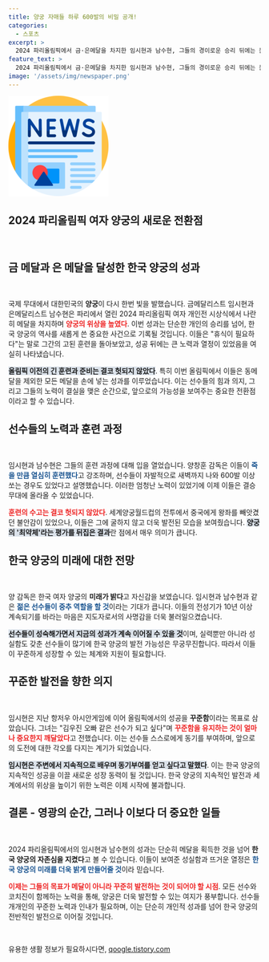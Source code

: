 ```yaml
---
title: 양궁 자매들 하루 600발의 비밀 공개!
categories:
  - 스포츠
excerpt: >
  2024 파리올림픽에서 금·은메달을 차지한 임시현과 남수현, 그들의 경이로운 승리 뒤에는 눈물겨운 훈련과 강한 의지가 있었다. 조금만 쉬고 싶어요라며 담담한 그들의 다음 목표는 꾸준함, 한국 양궁의 미래를 밝히는 이들의 이야기.
feature_text: >
  2024 파리올림픽에서 금·은메달을 차지한 임시현과 남수현, 그들의 경이로운 승리 뒤에는 눈물겨운 훈련과 강한 의지가 있었다. 조금만 쉬고 싶어요라며 담담한 그들의 다음 목표는 꾸준함, 한국 양궁의 미래를 밝히는 이들의 이야기.
image: '/assets/img/newspaper.png'
---
```


<p><img src="/assets/img/newspaper.png" alt="kimp 속보" /></p>

<h2 data-ke-size="size26">2024 파리올림픽 여자 양궁의 새로운 전환점</h2>

<p data-ke-size="size16">&nbsp;</p>

<h2 data-ke-size="size26">금 메달과 은 메달을 달성한 한국 양궁의 성과</h2>

<p data-ke-size="size16">&nbsp;</p>

<p>국제 무대에서 대한민국의 <b>양궁</b>이 다시 한번 빛을 발했습니다. 금메달리스트 임시현과 은메달리스트 남수현은 파리에서 열린 2024 파리올림픽 여자 개인전 시상식에서 나란히 메달을 차지하며 <b><span style="color: #ee2323;">양궁의 위상을 높였다</span></b>. 이번 성과는 단순한 개인의 승리를 넘어, 한국 양궁의 역사를 새롭게 쓴 중요한 사건으로 기록될 것입니다. 이들은 "휴식이 필요하다"는 말로 그간의 고된 훈련을 돌아보았고, 성공 뒤에는 큰 노력과 열정이 있었음을 여실히 나타냈습니다.</p>

<p><b><span style="background-color: #21538527;">올림픽 이전의 긴 훈련과 준비는 결코 헛되지 않았다</span></b>. 특히 이번 올림픽에서 이들은 동메달을 제외한 모든 메달을 손에 넣는 성과를 이루었습니다. 이는 선수들의 힘과 의지, 그리고 그들의 노력이 결실을 맺은 순간으로, 앞으로의 가능성을 보여주는 중요한 전환점이라고 할 수 있습니다.</p>

<h2 data-ke-size="size26">선수들의 노력과 훈련 과정</h2>

<p data-ke-size="size16">&nbsp;</p>

<p>임시현과 남수현은 그들의 훈련 과정에 대해 입을 열었습니다. 양창훈 감독은 이들이 <b><span style="color: #1a5490;">죽을 만큼 열심히 훈련했다</span></b>고 강조하며, 선수들이 자발적으로 새벽까지 나와 600발 이상 쏘는 경우도 있었다고 설명했습니다. 이러한 엄청난 노력이 있었기에 이제 이들은 결승 무대에 올라올 수 있었습니다.</p>

<p><b><span style="color: #ee2323;">훈련의 수고는 결코 헛되지 않았다</span></b>. 세계양궁월드컵의 전투에서 중국에게 왕좌를 빼앗겼던 불안감이 있었으나, 이들은 그에 굴하지 않고 더욱 발전된 모습을 보여줬습니다. <b><span style="background-color: #21538527;">양궁의 '최약체'라는 평가를 뒤집은 결과</span></b>란 점에서 매우 의미가 큽니다.</p>

<h2 data-ke-size="size26">한국 양궁의 미래에 대한 전망</h2>

<p data-ke-size="size16">&nbsp;</p>

<p>양 감독은 한국 여자 양궁의 <b>미래가 밝다</b>고 자신감을 보였습니다. 임시현과 남수현과 같은 <b><span style="color: #1a5490;">젊은 선수들이 중추 역할을 할 것</span></b>이라는 기대가 큽니다. 이들의 전성기가 10년 이상 계속되기를 바라는 마음은 지도자로서의 사명감을 더욱 불러일으켰습니다.</p>

<p><b><span style="background-color: #21538527;">선수들이 성숙해가면서 지금의 성과가 계속 이어질 수 있을 것</span></b>이며, 실력뿐만 아니라 성실함도 갖춘 선수들이 많기에 한국 양궁의 발전 가능성은 무궁무진합니다. 따라서 이들이 꾸준하게 성장할 수 있는 체계와 지원이 필요합니다.</p>

<h2 data-ke-size="size26">꾸준한 발전을 향한 의지</h2>

<p data-ke-size="size16">&nbsp;</p>

<p>임시현은 지난 항저우 아시안게임에 이어 올림픽에서의 성공을 <b>꾸준함</b>이라는 목표로 삼았습니다. 그녀는 "김우진 오빠 같은 선수가 되고 싶다"며 <b><span style="color: #ee2323;">꾸준함을 유지하는 것이 얼마나 중요한지 깨달았다</span></b>고 전했습니다. 이는 선수들 스스로에게 동기를 부여하며, 앞으로의 도전에 대한 각오를 다지는 계기가 되었습니다.</p>

<p><b><span style="background-color: #21538527;">임시현은 주변에서 지속적으로 배우며 동기부여를 얻고 싶다고 말했다</span></b>. 이는 한국 양궁의 지속적인 성공을 이끌 새로운 성장 동력이 될 것입니다. 한국 양궁의 지속적인 발전과 세계에서의 위상을 높이기 위한 노력은 이제 시작에 불과합니다.</p>

<h2 data-ke-size="size26">결론 - 영광의 순간, 그러나 이보다 더 중요한 일들</h2>

<p data-ke-size="size16">&nbsp;</p>

<p>2024 파리올림픽에서의 임시현과 남수현의 성과는 단순히 메달을 획득한 것을 넘어 <b>한국 양궁의 자존심을 지켰다</b>고 볼 수 있습니다. 이들이 보여준 성실함과 뜨거운 열정은 <b><span style="color: #1a5490;">한국 양궁의 미래를 더욱 밝게 만들어줄 것</span></b>이라 믿습니다.</p>

<p><b><span style="color: #ee2323;">이제는 그들의 목표가 메달이 아니라 꾸준히 발전하는 것이 되어야 할 시점</span></b>. 모든 선수와 코치진이 함께하는 노력을 통해, 양궁은 더욱 발전할 수 있는 여지가 풍부합니다. 선수들 개개인의 꾸준한 노력과 인내가 필요하며, 이는 단순히 개인적 성과를 넘어 한국 양궁의 전반적인 발전으로 이어질 것입니다. </p>

<p data-ke-size="size16">&nbsp;</p>
유용한 생활 정보가 필요하시다면, <a href="https://qoogle.tistory.com" rel="dofollow">qoogle.tistory.com</a>


